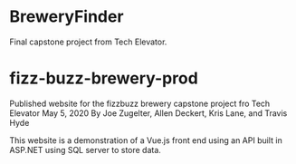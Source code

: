 # BreweryFinder
Final capstone project from Tech Elevator.

# fizz-buzz-brewery-prod
Published website for the fizzbuzz brewery capstone project fro Tech Elevator May 5, 2020
By Joe Zugelter, Allen Deckert, Kris Lane, and Travis Hyde

This website is a demonstration of a Vue.js front end using an API built in ASP.NET using SQL server to store data. 
